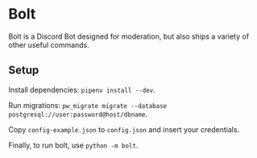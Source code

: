 # Bolt
Bolt is a Discord Bot designed for moderation, but also ships a variety of other useful commands.

## Setup
Install dependencies: `pipenv install --dev`.

Run migrations: `pw_migrate migrate --database postgresql://user:password@host/dbname`.

Copy `config-example.json` to `config.json` and insert your credentials.

Finally, to run bolt, use `python -m bolt`.
